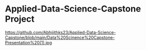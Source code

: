 # Applied-Data-Science-Capstone Project
https://github.com/Abhijithks23/Applied-Data-Science-Capstone/blob/main/Data%20Scinence%20Capstone-Presentation%20(1).jpg

